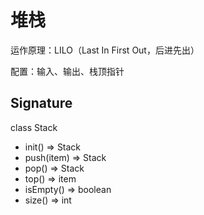 # 堆栈

运作原理：LILO（Last In First Out，后进先出）

配置：输入、输出、栈顶指针



## Signature

class Stack

- init() => Stack
- push(item) => Stack
- pop() => Stack
- top() => item
- isEmpty() => boolean
- size() => int

